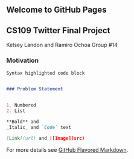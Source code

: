 ## Welcome to GitHub Pages

## CS109 Twitter Final Project
Kelsey Landon and Ramiro Ochoa
Group #14


### Motivation

```markdown
Syntax highlighted code block


### Problem Statement


1. Numbered
2. List

**Bold** and 
_Italic_ and `Code` text

[Link](url) and ![Image](src)
```

For more details see [GitHub Flavored Markdown](https://guides.github.com/features/mastering-markdown/).
